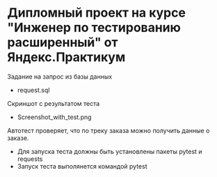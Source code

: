 ﻿# Дипломный проект на курсе "Инженер по тестированию расширенный" от Яндекс.Практикум
Задание на запрос из базы данных 
- request.sql

Скриншот с результатом теста
- Screenshot_with_test.png

Автотест проверяет, что по треку заказа можно получить данные о заказе.
- Для запуска теста должны быть установлены пакеты pytest и requests
- Запуск теста выполянется командой pytest